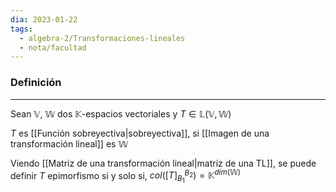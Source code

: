 ```yaml
---
dia: 2023-01-22
tags:
  - algebra-2/Transformaciones-lineales
  - nota/facultad
---
```

### Definición
---
Sean $\mathbb{V}$, $\mathbb{W}$ dos $\mathbb{K}$-espacios vectoriales y $T \in \mathbb{L}(\mathbb{V}, \mathbb{W})$ 

$T$ es [[Función sobreyectiva|sobreyectiva]], si [[Imagen de una transformación lineal]] es $\mathbb{W}$

Viendo [[Matriz de una transformación lineal|matriz de una TL]], se puede definir $T$ epimorfismo si y solo si, $col([T]_{B_1}^{B_2}) = \mathbb{K}^{dim(\mathbb{W})}$
